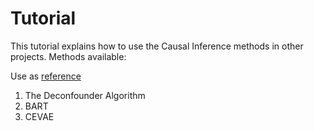 # Tutorial 

This tutorial explains how to use the Causal Inference methods in other projects. 
Methods available: 

Use as [reference](https://github.com/raquelaoki/Summer2020MultipleCauses/blob/master/parkca/train.py)

1. The Deconfounder Algorithm
2. BART
3. CEVAE
